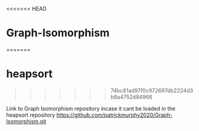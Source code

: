 <<<<<<< HEAD
# Graph-Isomorphism
=======
# heapsort
>>>>>>> 74bc81ad97f0c972697db2224d3b8a4752d84966

Link to Graph Isomorphism repository incase it cant be loaded in the heapsort repository https://github.com/patrickmurphy2020/Graph-Isomorphism.git
